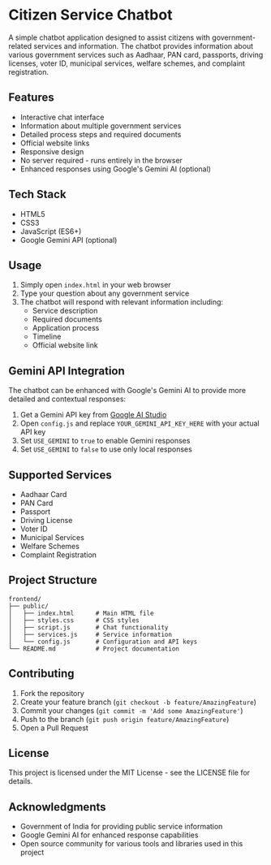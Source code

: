 
# Citizen Service Chatbot

A simple chatbot application designed to assist citizens with government-related services and information. The chatbot provides information about various government services such as Aadhaar, PAN card, passports, driving licenses, voter ID, municipal services, welfare schemes, and complaint registration.

## Features

- Interactive chat interface
- Information about multiple government services
- Detailed process steps and required documents
- Official website links
- Responsive design
- No server required - runs entirely in the browser
- Enhanced responses using Google's Gemini AI (optional)

## Tech Stack

- HTML5
- CSS3
- JavaScript (ES6+)
- Google Gemini API (optional)

## Usage

1. Simply open `index.html` in your web browser
2. Type your question about any government service
3. The chatbot will respond with relevant information including:
   - Service description
   - Required documents
   - Application process
   - Timeline
   - Official website link

## Gemini API Integration

The chatbot can be enhanced with Google's Gemini AI to provide more detailed and contextual responses:

1. Get a Gemini API key from [Google AI Studio](https://makersuite.google.com/app/apikey)
2. Open `config.js` and replace `YOUR_GEMINI_API_KEY_HERE` with your actual API key
3. Set `USE_GEMINI` to `true` to enable Gemini responses
4. Set `USE_GEMINI` to `false` to use only local responses

## Supported Services

- Aadhaar Card
- PAN Card
- Passport
- Driving License
- Voter ID
- Municipal Services
- Welfare Schemes
- Complaint Registration

## Project Structure

```
frontend/
├── public/
│   ├── index.html      # Main HTML file
│   ├── styles.css      # CSS styles
│   ├── script.js       # Chat functionality
│   ├── services.js     # Service information
│   └── config.js       # Configuration and API keys
└── README.md           # Project documentation
```

## Contributing

1. Fork the repository
2. Create your feature branch (`git checkout -b feature/AmazingFeature`)
3. Commit your changes (`git commit -m 'Add some AmazingFeature'`)
4. Push to the branch (`git push origin feature/AmazingFeature`)
5. Open a Pull Request

## License

This project is licensed under the MIT License - see the LICENSE file for details.

## Acknowledgments

- Government of India for providing public service information
- Google Gemini AI for enhanced response capabilities
- Open source community for various tools and libraries used in this project 

